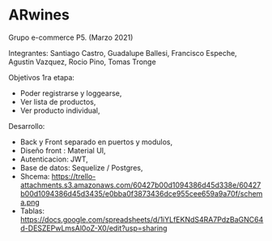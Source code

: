 # ARwines


Grupo  e-commerce P5. 
(Marzo 2021)

Integrantes: Santiago Castro, Guadalupe Ballesi, Francisco Espeche, Agustin Vazquez, Rocio Pino, Tomas Tronge

Objetivos 1ra etapa: 
- Poder registrarse y loggearse,
- Ver lista de productos,
- Ver producto individual, 

Desarrollo: 
- Back y Front separado en puertos y modulos,
- Diseño front : Material UI,
- Autenticacion: JWT,
- Base de datos: Sequelize / Postgres,
- Shcema: https://trello-attachments.s3.amazonaws.com/60427b00d1094386d45d338e/60427b00d1094386d45d3435/e0bba0f3873436dce955cee659a9a70f/schema.png 
- Tablas: https://docs.google.com/spreadsheets/d/1iYLfEKNdS4RA7PdzBaGNC64d-DESZEPwLmsAl0oZ-X0/edit?usp=sharing
        



